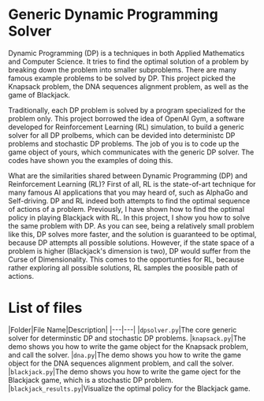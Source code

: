 Generic Dynamic Programming Solver
===
Dynamic Programming (DP) is a techniques in both Applied Mathematics and Computer Science. It tries to find the optimal solution of a problem by breaking down the problem into smaller subproblems. There are many famous example problems to be solved by DP. This project picked the Knapsack problem, the DNA sequences alignment problem, as well as the game of Blackjack.

Traditionally, each DP problem is solved by a program specialized for the problem only. This project borrowed the idea of OpenAI Gym, a software developed for Reinforcement Learning (RL) simulation, to build a generic solver for all DP prolbems, which can be devided into deterministc DP problems and stochastic DP problems. The job of you is to code up the game object of yours, which communicates with the generic DP solver. The codes have shown you the examples of doing this. 

What are the similarities shared between Dynamic Programming (DP) and Reinforcement Learning (RL)? First of all, RL is the state-of-art technique for many famous AI applications that you may heard of, such as AlphaGo and Self-driving. DP and RL indeed both attempts to find the optimal sequence of actions of a problem. Previously, I have shown how to find the optimal policy in playing Blackjack with RL. In this project, I show you how to solve the same problem with DP. As you can see, being a relatively small problem like this, DP solves more faster, and the solution is guaranteed to be optimal, because DP attempts all possible solutions. However, if the state space of a problem is higher (Blackjack's dimension is two), DP would suffer from the Curse of Dimensionality. This comes to the opportunties for RL, because rather exploring all possible solutions, RL samples the poosible path of actions.

List of files
===
|Folder|File Name|Description|
|---|---|
|`dpsolver.py`|The core generic solver for determinstic DP and stochastic DP problems.
|`knapsack.py`|The demo shows you how to write the game object for the Knapsack problem, and call the solver.
|`dna.py`|The demo shows you how to write the game object for the DNA sequences alignment problem, and call the solver.
|`blackjack.py`|The demo shows you how to write the game oject for the Blackjack game, which is a stochastic DP problem.
|`blackjack_results.py`|Visualize the optimal policy for the Blackjack game.
